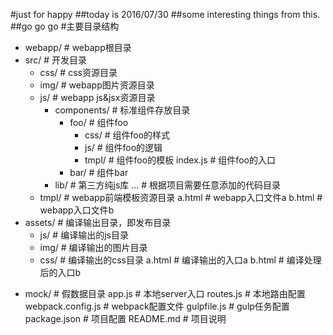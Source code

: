 #just for happy
##today is 2016/07/30
##some interesting things from this.
##go go go
#主要目录结构
- webapp/             # webapp根目录
- src/                # 开发目录
  + css/              # css资源目录
  + img/              # webapp图片资源目录
  - js/               # webapp js&jsx资源目录
    - components/     # 标准组件存放目录
        - foo/        # 组件foo
          + css/      # 组件foo的样式
          + js/       # 组件foo的逻辑
          + tmpl/     # 组件foo的模板
          index.js    # 组件foo的入口
        + bar/        # 组件bar
    + lib/            # 第三方纯js库
    ...               # 根据项目需要任意添加的代码目录
  + tmpl/             # webapp前端模板资源目录
  a.html              # webapp入口文件a
  b.html              # webapp入口文件b
- assets/             # 编译输出目录，即发布目录
  + js/               # 编译输出的js目录
  + img/              # 编译输出的图片目录
  + css/              # 编译输出的css目录
  a.html              # 编译输出的入口a
  b.html              # 编译处理后的入口b
+ mock/               # 假数据目录
app.js                # 本地server入口
routes.js             # 本地路由配置
webpack.config.js     # webpack配置文件
gulpfile.js           # gulp任务配置
package.json          # 项目配置
README.md             # 项目说明
